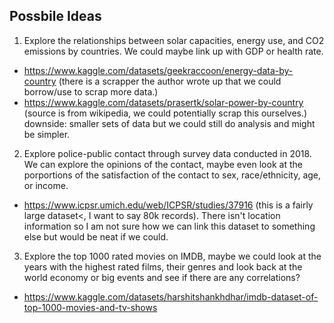 ## Possbile Ideas
1. Explore the relationships between solar capacities, energy use, and CO2 emissions by countries. We could maybe link up with GDP or health rate.
* https://www.kaggle.com/datasets/geekraccoon/energy-data-by-country (there is a scrapper the author wrote up that we could borrow/use to scrap more data.)
* https://www.kaggle.com/datasets/prasertk/solar-power-by-country (source is from wikipedia, we could potentially scrap this ourselves.)
downside: smaller sets of data but we could still do analysis and might be simpler.


2. Explore police-public contact through survey data conducted in 2018. We can explore the opinions of the contact, maybe even look at the porportions of the satisfaction of the contact to sex, race/ethnicity, age, or income.
* https://www.icpsr.umich.edu/web/ICPSR/studies/37916 (this is a fairly large dataset<, I want to say 80k records). There isn't location information so I am not sure how we can link this dataset to something else but would be neat if we could.

3. Explore the top 1000 rated movies on IMDB, maybe we could look at the years with the highest rated films, their genres and look back at the world economy or big events and see if there are any correlations?
* https://www.kaggle.com/datasets/harshitshankhdhar/imdb-dataset-of-top-1000-movies-and-tv-shows